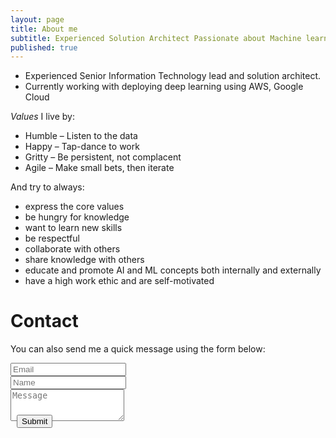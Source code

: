 ```yaml
---
layout: page
title: About me
subtitle: Experienced Solution Architect Passionate about Machine learning, Deep Learning and all things cloud. 
published: true
---
```


- Experienced Senior Information Technology lead and solution architect.
- Currently working with deploying deep learning using AWS, Google Cloud


_Values_ I live by:

- Humble – Listen to the data
- Happy – Tap-dance to work
- Gritty – Be persistent, not complacent
- Agile – Make small bets, then iterate

And try to always:

- express the core values
- be hungry for knowledge
- want to learn new skills
- be respectful
- collaborate with others
- share knowledge with others
- educate and promote AI and ML concepts both internally and externally
- have a high work ethic and are self-motivated

<div id="contactme-section">
<h1 id="contact">Contact</h1>

<form action="https://formspree.io/azimid@gmail.com" method="POST" class="form" id="contact-form">
      <p>You can also send me a quick message using the form below:</p>
      <div class="row">
        <div class="col-xs-6">
          <input type="email" name="_replyto" class="form-control input-lg" placeholder="Email" title="Email">
        </div>
        <div class="col-xs-6">
          <input type="text" name="name" class="form-control input-lg" placeholder="Name" title="Name">
        </div>
      </div>
      <input type="hidden" name="_subject" value="New submission">
  <textarea type="text" name="content" class="form-control input-lg" placeholder="Message" title="Message" required="required" rows="3"></textarea>
      <input type="text" name="_gotcha" style="display:none">
      <input type="hidden" name="_next" value="./aboutme?message=Your message was sent successfully, thanks!" />
  <div style="font-size: 12px; margin: -10px 10 10px;">
    <button type="submit" class="btn btn-lg btn-primary">Submit</button>
   </div>
